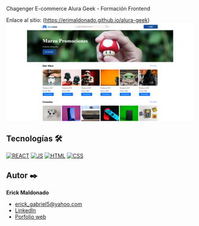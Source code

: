 Chagenger E-commerce Alura Geek - Formación Frontend

Enlace al sitio: (https://erimaldonado.github.io/alura-geek)
![Imagen del proyecto](https://github.com/EriMaldonado/alura-geek/blob/master/src/components/assets/images/alura-geek.png?raw=true)

## Tecnologías 🛠
[![REACT](https://img.shields.io/badge/REACT-1572B6?style=for-the-badge&logo=react&logoColor=white)](https://en.wikipedia.org/wiki/React_(software))
[![JS](https://img.shields.io/badge/JavaScript-F7DF1E?style=for-the-badge&logo=javascript&logoColor=black)](https://es.wikipedia.org/wiki/JavaScript)
[![HTML](https://img.shields.io/badge/HTML5-E34F26?style=for-the-badge&logo=html5&logoColor=white)](https://es.wikipedia.org/wiki/HTML5)
[![CSS](https://img.shields.io/badge/CSS3-1572B6?style=for-the-badge&logo=css3&logoColor=white)](https://es.wikipedia.org/wiki/CSS)

## Autor ✒️
**Erick Maldonado**

* [erick_gabriel5@yahoo.com](erick_gabriel5@yahoo.com)
* [LinkedIn](https://www.linkedin.com/in/erickmaldonado1/)
* [Porfolio web]()
